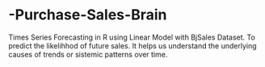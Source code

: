 # -Purchase-Sales-Brain
Times Series Forecasting in R using Linear Model with BjSales Dataset. To predict the likelihhod of future sales. It helps us understand the underlying causes of trends or sistemic patterns over time.
